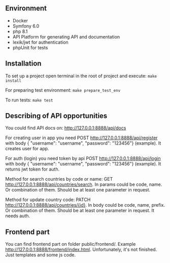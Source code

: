 ## Environment
 - Docker
 - Symfony 6.0
 - php 8.1
 - API Platform for generating API and documentation
 - lexik/jwt for authentication
 - phpUnit for tests

## Installation
To set up a project open terminal in the root of project and execute: ```make install```

For preparing test environment: ```make prepare_test_env```

To run tests: ```make test```

## Describing of API opportunities
You could find API docs on: http://127.0.0.1:8888/api/docs

For creating user in app you need POST http://127.0.0.1:8888/api/register with body { "username": "username", "password": "123456"} (example). It creates user for app. 

For auth (login) you need token by api POST http://127.0.0.1:8888/api/login with body { "username": "username", "password": "123456"} (example). It returns jwt token for auth.

Method for search countries by code or name: GET http://127.0.0.1:8888/api/countries/search. In params could be code, name. Or combination of them. Should be at least one parameter in request.

Method for update country code: PATCH http://127.0.0.1:8888/api/countries/{id}. In body could be code, name, prefix. Or combination of them. Should be at least one parameter in request.
It needs auth.

## Frontend part
You can find frontend part on folder public/frontend/. Example http://127.0.0.1:8888/frontend/index.html. Unfortunately, it's not finished. Just templates and some js code.